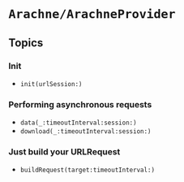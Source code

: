 # ``Arachne/ArachneProvider``

## Topics

### Init

- ``init(urlSession:)``

### Performing asynchronous requests

- ``data(_:timeoutInterval:session:)``
- ``download(_:timeoutInterval:session:)``

### Just build your URLRequest

- ``buildRequest(target:timeoutInterval:)``
